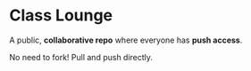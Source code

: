 # Class Lounge

A public, **collaborative repo** where everyone has **push access**.

No need to fork! Pull and push directly.
